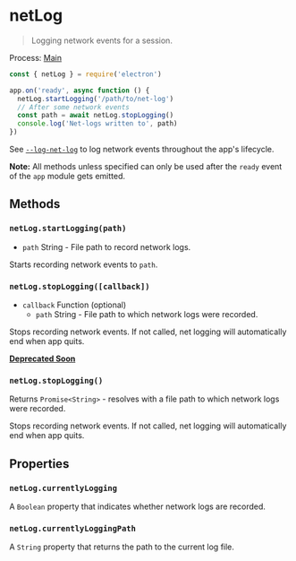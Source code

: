 # netLog

> Logging network events for a session.

Process: [Main](../glossary.md#main-process)

```javascript
const { netLog } = require('electron')

app.on('ready', async function () {
  netLog.startLogging('/path/to/net-log')
  // After some network events
  const path = await netLog.stopLogging()
  console.log('Net-logs written to', path)
})
```

See [`--log-net-log`](chrome-command-line-switches.md#--log-net-logpath) to log network events throughout the app's lifecycle.

**Note:** All methods unless specified can only be used after the `ready` event of the `app` module gets emitted.

## Methods

### `netLog.startLogging(path)`

* `path` String - File path to record network logs.

Starts recording network events to `path`.

### `netLog.stopLogging([callback])`

* `callback` Function (optional)
  * `path` String - File path to which network logs were recorded.

Stops recording network events. If not called, net logging will automatically end when app quits.

**[Deprecated Soon](modernization/promisification.md)**

### `netLog.stopLogging()`

Returns `Promise<String>` - resolves with a file path to which network logs were recorded.

Stops recording network events. If not called, net logging will automatically end when app quits.

## Properties

### `netLog.currentlyLogging`

A `Boolean` property that indicates whether network logs are recorded.

### `netLog.currentlyLoggingPath`

A `String` property that returns the path to the current log file.
